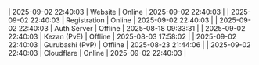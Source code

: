 | 2025-09-02 22:40:03 | Website | Online | 2025-09-02 22:40:03 |
| 2025-09-02 22:40:03 | Registration | Online | 2025-09-02 22:40:03 |
| 2025-09-02 22:40:03 | Auth Server | Offline | 2025-08-18 09:33:31 |
| 2025-09-02 22:40:03 | Kezan (PvE) | Offline | 2025-08-03 17:58:02 |
| 2025-09-02 22:40:03 | Gurubashi (PvP) | Offline | 2025-08-23 21:44:06 |
| 2025-09-02 22:40:03 | Cloudflare | Online | 2025-09-02 22:40:03 |
